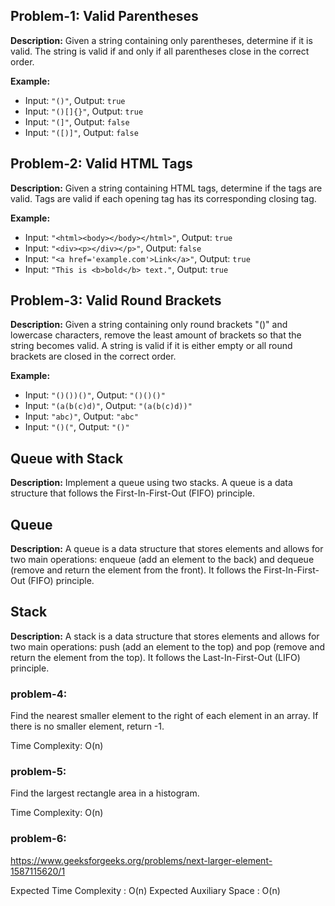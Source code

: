 ## Problem-1: Valid Parentheses

**Description:** Given a string containing only parentheses, determine if it is valid. The string is valid if and only if all parentheses close in the correct order.

**Example:**
- Input: `"()"`, Output: `true`
- Input: `"()[]{}"`, Output: `true`
- Input: `"(]"`, Output: `false`
- Input: `"([)]"`, Output: `false`

## Problem-2: Valid HTML Tags

**Description:** Given a string containing HTML tags, determine if the tags are valid. Tags are valid if each opening tag has its corresponding closing tag.

**Example:**
- Input: `"<html><body></body></html>"`, Output: `true`
- Input: `"<div><p></div></p>"`, Output: `false`
- Input: `"<a href='example.com'>Link</a>"`, Output: `true`
- Input: `"This is <b>bold</b> text."`, Output: `true`

## Problem-3: Valid Round Brackets

**Description:** Given a string containing only round brackets "()" and lowercase characters, remove the least amount of brackets so that the string becomes valid. A string is valid if it is either empty or all round brackets are closed in the correct order.

**Example:**
- Input: `"()())()"`, Output: `"()()()"`
- Input: `"(a(b(c)d)"`, Output: `"(a(b(c)d))"`
- Input: `"abc)"`, Output: `"abc"`
- Input: `"()("`, Output: `"()"`

## Queue with Stack

**Description:** Implement a queue using two stacks. A queue is a data structure that follows the First-In-First-Out (FIFO) principle.

## Queue

**Description:** A queue is a data structure that stores elements and allows for two main operations: enqueue (add an element to the back) and dequeue (remove and return the element from the front). It follows the First-In-First-Out (FIFO) principle.

## Stack

**Description:** A stack is a data structure that stores elements and allows for two main operations: push (add an element to the top) and pop (remove and return the element from the top). It follows the Last-In-First-Out (LIFO) principle.






### problem-4:  

Find the nearest smaller element to the right of each element in an array. If there is no smaller element, return -1. 


Time Complexity: O(n)


### problem-5: 

Find the largest rectangle area in a histogram.

Time Complexity: O(n)




### problem-6: 


https://www.geeksforgeeks.org/problems/next-larger-element-1587115620/1


Expected Time Complexity : O(n)
Expected Auxiliary Space : O(n)
